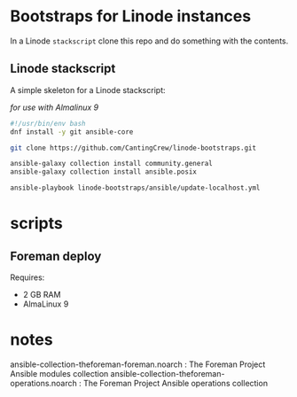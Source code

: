 # Bootstraps for Linode instances

In a Linode `stackscript` clone this repo and do something with the contents.

## Linode stackscript

A simple skeleton for a Linode stackscript:

_for use with Almalinux 9_

```sh
#!/usr/bin/env bash
dnf install -y git ansible-core

git clone https://github.com/CantingCrew/linode-bootstraps.git

ansible-galaxy collection install community.general
ansible-galaxy collection install ansible.posix

ansible-playbook linode-bootstraps/ansible/update-localhost.yml


```

# scripts

## Foreman deploy

Requires:
- 2 GB RAM
- AlmaLinux 9

# notes

ansible-collection-theforeman-foreman.noarch : The Foreman Project Ansible modules collection
ansible-collection-theforeman-operations.noarch : The Foreman Project Ansible operations collection

